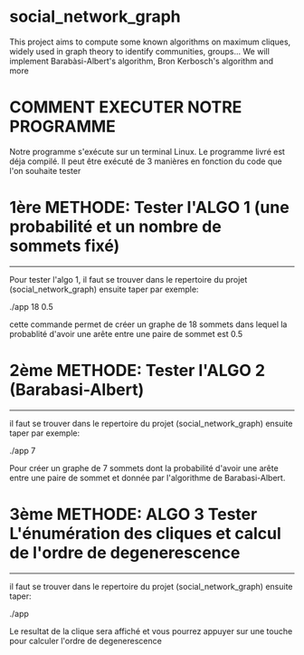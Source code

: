 # social_network_graph
This project aims to compute some known algorithms on maximum cliques, widely used in graph theory to identify communities, groups... We will implement Barabàsi-Albert's algorithm, Bron Kerbosch's algorithm and more

# COMMENT EXECUTER NOTRE PROGRAMME 
Notre programme s'exécute sur un terminal Linux. Le programme livré est déja compilé. 
Il peut être exécuté de 3 manières en fonction du code que l'on souhaite tester


 # 1ère METHODE: Tester l'ALGO 1 (une probabilité et un nombre de sommets fixé)
-----------------------------------------------------------------------------------
Pour tester l'algo 1, il faut se trouver dans le repertoire du projet (social_network_graph)
ensuite taper par exemple:

 ./app 18 0.5

cette commande permet de créer un graphe de 18 sommets dans lequel la probablité d'avoir une arête entre une paire
de sommet est 0.5

# 2ème METHODE: Tester l'ALGO 2 (Barabasi-Albert)
-----------------------------------------------------------------------------------
il faut se trouver dans le repertoire du projet (social_network_graph)
ensuite taper par exemple:

./app 7

Pour créer un graphe de 7 sommets dont la probabilité d'avoir une arête entre une paire de sommet et donnée par l'algorithme 
de Barabasi-Albert.


# 3ème METHODE: ALGO 3 Tester L'énumération des cliques et calcul de l'ordre de degenerescence
--------------------------------------------------------------------------------------
il faut se trouver dans le repertoire du projet (social_network_graph)
ensuite taper:

./app

Le resultat de la clique sera affiché et vous pourrez appuyer sur une touche pour calculer l'ordre de degenerescence